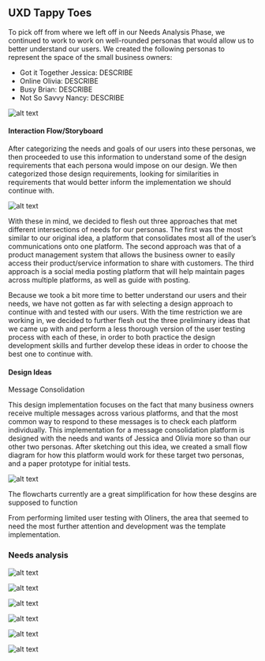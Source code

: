 
## UXD Tappy Toes

To pick off from where we left off in our Needs Analysis Phase, we continued to work to work on well-rounded personas that would allow us to better understand our users. We created the following personas to represent the space of the small business owners:


* Got it Together Jessica: DESCRIBE
* Online Olivia: DESCRIBE
* Busy Brian: DESCRIBE
* Not So Savvy Nancy: DESCRIBE

![alt text](https://github.com/ssreekanth2000/UXD/blob/master/Personas.PNG "Personas")





#### Interaction Flow/Storyboard


After categorizing the needs and goals of our users into these personas, we then proceeded to use this information to understand some of the design requirements that each persona would impose on our design. We then categorized those design requirements, looking for similarities in requirements that would better inform the implementation we should continue with.

![alt text](https://github.com/ssreekanth2000/UXD/blob/master/posts.PNG "Personas")


With these in mind, we decided to flesh out three approaches that met different intersections of needs for our personas. The first was the most similar to our original idea, a platform that consolidates most all of the user’s communications onto one platform. The second approach was that of a product management system that allows the business owner to easily access their product/service information to share with customers. The third approach is a social media posting platform that will help maintain pages across multiple platforms, as well as guide with posting.

Because we took a bit more time to better understand our users and their needs, we have not gotten as far with selecting a design approach to continue with and tested with our users. With the time restriction we are working in, we decided to further flesh out the three preliminary ideas that we came up with and perform a less thorough version of the user testing process with each of these, in order to both practice the design development skills and further develop these ideas in order to choose the best one to continue with.


#### Design Ideas


Message Consolidation


This design implementation focuses on the fact that many business owners receive multiple messages across various platforms, and that the most common way to respond to these messages is to check each platform individually. 
This implementation for a message consolidation platform is designed with the needs and wants of Jessica and Olivia more so than our other two personas.
After sketching out this idea, we created a small flow diagram for how this platform would work for these target two personas, and a paper prototype for initial tests.


![alt text](https://github.com/ssreekanth2000/UXD/blob/master/design.PNG "Personas")


The flowcharts currently are a great simplification for how these desgins are supposed to function

From performing limited user testing with Oliners, the area that seemed to need the most further attention and development was the template implementation. 


### Needs analysis
![alt text](https://github.com/ssreekanth2000/UXD/blob/master/IMG_2161.JPG "Needs analysis 1")


![alt text](https://github.com/ssreekanth2000/UXD/blob/master/IMG_2162.JPG "Needs analysis 1")



![alt text](https://github.com/ssreekanth2000/UXD/blob/master/IMG_2163.JPG "Needs analysis 1")


![alt text](https://github.com/ssreekanth2000/UXD/blob/master/IMG_2164.JPG "Needs analysis 1")


![alt text](https://github.com/ssreekanth2000/UXD/blob/master/IMG_2165.JPG "Needs analysis 1")

![alt text](https://github.com/ssreekanth2000/UXD/blob/master/IMG_2166.JPG "Needs analysis 1")
